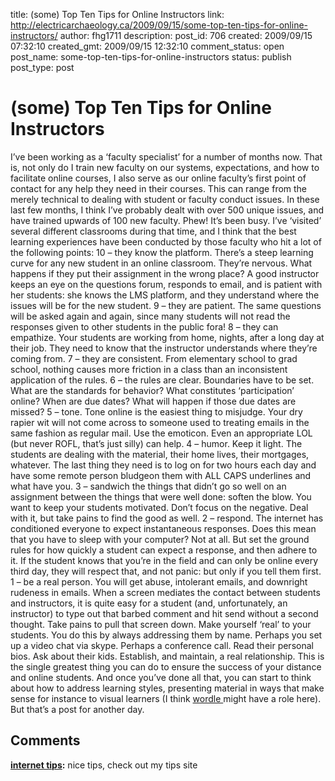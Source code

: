 title: (some) Top Ten Tips for Online Instructors
link: http://electricarchaeology.ca/2009/09/15/some-top-ten-tips-for-online-instructors/
author: fhg1711
description: 
post_id: 706
created: 2009/09/15 07:32:10
created_gmt: 2009/09/15 12:32:10
comment_status: open
post_name: some-top-ten-tips-for-online-instructors
status: publish
post_type: post

# (some) Top Ten Tips for Online Instructors

I’ve been working as a ‘faculty specialist’ for a number of months now. That is, not only do I train new faculty on our systems, expectations, and how to facilitate online courses, I also serve as our online faculty’s first point of contact for any help they need in their courses. This can range from the merely technical to dealing with student or faculty conduct issues. In these last few months, I think I’ve probably dealt with over 500 unique issues, and have trained upwards of 100 new faculty. Phew! It’s been busy. I’ve ‘visited’ several different classrooms during that time, and I think that the best learning experiences have been conducted by those faculty who hit a lot of the following points: 10 – they know the platform. There’s a steep learning curve for any new student in an online classroom. They’re nervous. What happens if they put their assignment in the wrong place? A good instructor keeps an eye on the questions forum, responds to email, and is patient with her students: she knows the LMS platform, and they understand where the issues will be for the new student. 9 – they are patient. The same questions will be asked again and again, since many students will not read the responses given to other students in the public fora! 8 – they can empathize. Your students are working from home, nights, after a long day at their job. They need to know that the instructor understands where they’re coming from. 7 – they are consistent. From elementary school to grad school, nothing causes more friction in a class than an inconsistent application of the rules. 6 – the rules are clear. Boundaries have to be set. What are the standards for behavior? What constitutes ‘participation’ online? When are due dates? What will happen if those due dates are missed? 5 – tone. Tone online is the easiest thing to misjudge. Your dry rapier wit will not come across to someone used to treating emails in the same fashion as regular mail. Use the emoticon. Even an appropriate LOL (but never ROFL, that’s just silly) can help. 4 – humor. Keep it light. The students are dealing with the material, their home lives, their mortgages, whatever. The last thing they need is to log on for two hours each day and have some remote person bludgeon them with ALL CAPS underlines and what have you. 3 – sandwich the things that didn’t go so well on an assignment between the things that were well done: soften the blow. You want to keep your students motivated. Don’t focus on the negative. Deal with it, but take pains to find the good as well. 2 – respond. The internet has conditioned everyone to expect instantaneous responses. Does this mean that you have to sleep with your computer? Not at all. But set the ground rules for how quickly a student can expect a response, and then adhere to it. If the student knows that you’re in the field and can only be online every third day, they will respect that, and not panic: but only if you tell them first. 1 – be a real person. You will get abuse, intolerant emails, and downright rudeness in emails. When a screen mediates the contact between students and instructors, it is quite easy for a student (and, unfortunately, an instructor) to type out that barbed comment and hit send without a second thought. Take pains to pull that screen down. Make yourself ‘real’ to your students. You do this by always addressing them by name. Perhaps you set up a video chat via skype. Perhaps a conference call. Read their personal bios. Ask about their kids. Establish, and maintain, a real relationship. This is the single greatest thing you can do to ensure the success of your distance and online students. And once you’ve done all that, you can start to think about how to address learning styles, presenting material in ways that make sense for instance to visual learners (I think [ wordle ](http://www.wordle.net) might have a role here). But that’s a post for another day.

## Comments

**[internet tips](#2323 "2009-10-04 12:35:44"):** nice tips, check out my tips site

